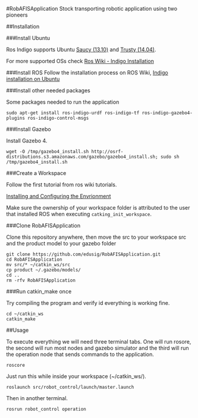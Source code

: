 #RobAFISApplication
Stock transporting robotic application using two pioneers

##Installation

###Install Ubuntu

Ros Indigo supports Ubuntu [Saucy (13.10)]() and [Trusty (14.04)](http://releases.ubuntu.com/14.04/).

For more supported OSs check [Ros Wiki - Indigo Installation](http://wiki.ros.org/indigo/Installation)

###Install ROS
Follow the installation process on ROS Wiki, 
[Indigo installation on Ubuntu](http://wiki.ros.org/indigo/Installation/Ubuntu)

###Install other needed packages

Some packages needed to run the application

```
sudo apt-get install ros-indigo-urdf ros-indigo-tf ros-indigo-gazebo4-plugins ros-indigo-control-msgs
```

###Install Gazebo

Install Gazebo 4.

```
wget -O /tmp/gazebo4_install.sh http://osrf-distributions.s3.amazonaws.com/gazebo/gazebo4_install.sh; sudo sh /tmp/gazebo4_install.sh
```

###Create a Workspace

Follow the first tutorial from ros wiki tutorials.

[Installing and Configuring the Envrionment](http://wiki.ros.org/ROS/Tutorials/InstallingandConfiguringROSEnvironment)

Make sure the ownership of your workspace folder is attributed to the user that installed ROS when executing `catking_init_workspace`.

###Clone RobAFISApplication

Clone this repository anywhere, then move the src to your workspace src and the product model to your gazebo folder

```
git clone https://github.com/edusig/RobAFISApplication.git
cd RobAFISApplication
mv src/* ~/catkin_ws/src
cp product ~/.gazebo/models/
cd ..
rm -rfv RobAFISApplication
```

###Run catkin_make once

Try compiling the program and verify id everything is working fine.

```
cd ~/catkin_ws
catkin_make
```

##Usage

To execute everything we will need three terminal tabs. One will run rosore, the second will run most nodes and gazebo simulator and the third will run the operation node that sends commands to the application.

```
roscore
```

Just run this while inside your workspace (~/catkin_ws/).

```
roslaunch src/robot_control/launch/master.launch
```

Then in another terminal.

```
rosrun robot_control operation
```